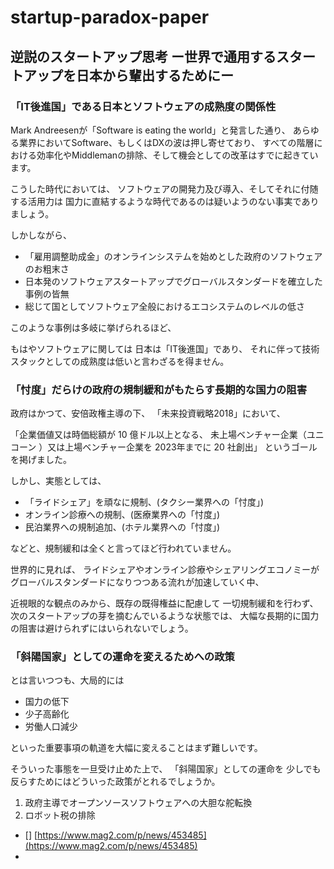 # startup-paradox-paper

## 逆説のスタートアップ思考 ー世界で通用するスタートアップを日本から輩出するためにー

### 「IT後進国」である日本とソフトウェアの成熟度の関係性

Mark Andreesenが「Software is eating the world」と発言した通り、
あらゆる業界においてSoftware、もしくはDXの波は押し寄せており、
すべての階層における効率化やMiddlemanの排除、そして機会としての改革はすでに起きています。

こうした時代においては、
ソフトウェアの開発力及び導入、そしてそれに付随する活用力は
国力に直結するような時代であるのは疑いようのない事実でありましょう。

しかしながら、

* 「雇用調整助成金」のオンラインシステムを始めとした政府のソフトウェアのお粗末さ
*  日本発のソフトウェアスタートアップでグローバルスタンダードを確立した事例の皆無
*  総じて国としてソフトウェア全般におけるエコシステムのレベルの低さ

このような事例は多岐に挙げられるほど、

もはやソフトウェアに関しては
日本は「IT後進国」であり、
それに伴って技術スタックとしての成熟度は低いと言わざるを得ません。

### 「忖度」だらけの政府の規制緩和がもたらす長期的な国力の阻害

政府はかつて、安倍政権主導の下、
「未来投資戦略2018」において、

「企業価値又は時価総額が 10 億ドル以上となる、
未上場ベンチャー企業（ユニコーン ）又は上場ベンチャー企業を 2023年までに 20 社創出」
というゴールを掲げました。

しかし、実態としては、

* 「ライドシェア」を頑なに規制、(タクシー業界への「忖度」)
*  オンライン診療への規制、(医療業界への「忖度」)
*  民泊業界への規制追加、(ホテル業界への「忖度」)

などと、規制緩和は全くと言ってほど行われていません。

世界的に見れば、
ライドシェアやオンライン診療やシェアリングエコノミーが
グローバルスタンダードになりつつある流れが加速していく中、

近視眼的な観点のみから、既存の既得権益に配慮して
一切規制緩和を行わず、次のスタートアップの芽を摘むんでいるような状態では、
大幅な長期的に国力の阻害は避けられずにはいられないでしょう。

### 「斜陽国家」としての運命を変えるためへの政策

とは言いつつも、大局的には

- 国力の低下
- 少子高齢化
- 労働人口減少

といった重要事項の軌道を大幅に変えることはまず難しいです。

そういった事態を一旦受け止めた上で、
「斜陽国家」としての運命を
少しでも反らすためにはどういった政策がとれるでしょうか。

1. 政府主導でオープンソースソフトウェアへの大胆な舵転換
2. ロボット税の排除

- [] [https://www.mag2.com/p/news/453485](https://www.mag2.com/p/news/453485)
- 
<!--stackedit_data:
eyJoaXN0b3J5IjpbMjA1MDYyMTA1NCw5NDk3NTAwMTddfQ==
-->